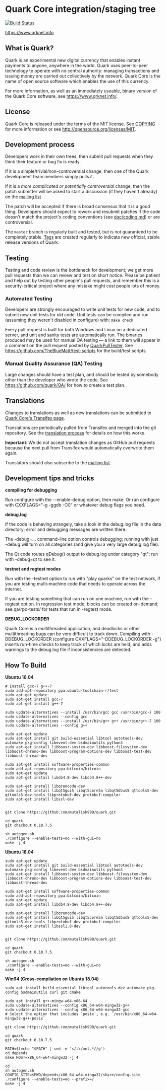 Quark Core integration/staging tree
===================================

[![Build Status](https://travis-ci.org/quark/quark.svg?branch=master)](https://travis-ci.org/quark/quark)

https://www.qrknet.info

What is Quark?
--------------

Quark is an experimental new digital currency that enables instant payments to
anyone, anywhere in the world. Quark uses peer-to-peer technology to operate
with no central authority: managing transactions and issuing money are carried
out collectively by the network. Quark Core is the name of open source
software which enables the use of this currency.

For more information, as well as an immediately useable, binary version of
the Quark Core software, see https://www.qrknet.info/.

License
-------

Quark Core is released under the terms of the MIT license. See [COPYING](COPYING) for more
information or see http://opensource.org/licenses/MIT.

Development process
-------------------

Developers work in their own trees, then submit pull requests when they think
their feature or bug fix is ready.

If it is a simple/trivial/non-controversial change, then one of the Quark
development team members simply pulls it.

If it is a *more complicated or potentially controversial* change, then the patch
submitter will be asked to start a discussion (if they haven't already) on the
[mailing list](https://lists.linuxfoundation.org/mailman/listinfo/quark-dev)

The patch will be accepted if there is broad consensus that it is a good thing.
Developers should expect to rework and resubmit patches if the code doesn't
match the project's coding conventions (see [doc/coding.md](doc/coding.md)) or are
controversial.

The `master` branch is regularly built and tested, but is not guaranteed to be
completely stable. [Tags](https://github.com/quark/quark/tags) are created
regularly to indicate new official, stable release versions of Quark.

Testing
-------

Testing and code review is the bottleneck for development; we get more pull
requests than we can review and test on short notice. Please be patient and help out by testing
other people's pull requests, and remember this is a security-critical project where any mistake might cost people
lots of money.

### Automated Testing

Developers are strongly encouraged to write unit tests for new code, and to
submit new unit tests for old code. Unit tests can be compiled and run (assuming they weren't disabled in configure) with: `make check`

Every pull request is built for both Windows and Linux on a dedicated server,
and unit and sanity tests are automatically run. The binaries produced may be
used for manual QA testing — a link to them will appear in a comment on the
pull request posted by [QuarkPullTester](https://github.com/QuarkPullTester). See https://github.com/TheBlueMatt/test-scripts
for the build/test scripts.

### Manual Quality Assurance (QA) Testing

Large changes should have a test plan, and should be tested by somebody other
than the developer who wrote the code.
See https://github.com/quark/QA/ for how to create a test plan.

Translations
------------

Changes to translations as well as new translations can be submitted to
[Quark Core's Transifex page](https://www.transifex.com/projects/p/quark/).

Translations are periodically pulled from Transifex and merged into the git repository. See the
[translation process](doc/translation_process.md) for details on how this works.

**Important**: We do not accept translation changes as GitHub pull requests because the next
pull from Transifex would automatically overwrite them again.

Translators should also subscribe to the [mailing list](https://groups.google.com/forum/#!forum/quark-translators).

Development tips and tricks
---------------------------

**compiling for debugging**

Run configure with the --enable-debug option, then make. Or run configure with
CXXFLAGS="-g -ggdb -O0" or whatever debug flags you need.

**debug.log**

If the code is behaving strangely, take a look in the debug.log file in the data directory;
error and debugging messages are written there.

The -debug=... command-line option controls debugging; running with just -debug will turn
on all categories (and give you a very large debug.log file).

The Qt code routes qDebug() output to debug.log under category "qt": run with -debug=qt
to see it.

**testnet and regtest modes**

Run with the -testnet option to run with "play quarks" on the test network, if you
are testing multi-machine code that needs to operate across the internet.

If you are testing something that can run on one machine, run with the -regtest option.
In regression test mode, blocks can be created on-demand; see qa/rpc-tests/ for tests
that run in -regtest mode.

**DEBUG_LOCKORDER**

Quark Core is a multithreaded application, and deadlocks or other multithreading bugs
can be very difficult to track down. Compiling with -DDEBUG_LOCKORDER (configure
CXXFLAGS="-DDEBUG_LOCKORDER -g") inserts run-time checks to keep track of which locks
are held, and adds warnings to the debug.log file if inconsistencies are detected.


How To Build
--------------

**Ubuntu 16.04**

```
# Install gcc-7 g++-7
sudo add-apt-repository ppa:ubuntu-toolchain-r/test
sudo apt-get update 
sudo apt-get install gcc-7
sudo apt-get install g++-7

sudo update-alternatives --install /usr/bin/gcc gcc /usr/bin/gcc-7 100
sudo update-alternatives --config gcc
sudo update-alternatives --install /usr/bin/g++ g++ /usr/bin/g++-7 100
sudo update-alternatives --config g++

sudo apt-get update
sudo apt-get install git build-essential libtool autotools-dev automake pkg-config libevent-dev bsdmainutils python3
sudo apt-get install libboost-system-dev libboost-filesystem-dev libboost-chrono-dev libboost-program-options-dev libboost-test-dev libboost-thread-dev

sudo apt-get install software-properties-common
sudo add-apt-repository ppa:bitcoin/bitcoin
sudo apt-get update
sudo apt-get install libdb4.8-dev libdb4.8++-dev

sudo apt-get install libqrencode-dev
sudo apt-get install libqt5gui5 libqt5core5a libqt5dbus5 qttools5-dev qttools5-dev-tools libprotobuf-dev protobuf-compiler
sudo apt-get install libssl-dev


git clone https://github.com/mutalisk999/quark.git

cd quark
git checkout 0.10.7.5

sh autogen.sh
./configure --enable-tests=no --with-gui=no
make -j 4
```

**Ubuntu 18.04**

```
sudo apt-get update
sudo apt-get install git build-essential libtool autotools-dev automake pkg-config libevent-dev bsdmainutils python3
sudo apt-get install libboost-system-dev libboost-filesystem-dev libboost-chrono-dev libboost-program-options-dev libboost-test-dev libboost-thread-dev

sudo apt-get install software-properties-common
sudo add-apt-repository ppa:bitcoin/bitcoin
sudo apt-get update
sudo apt-get install libdb4.8-dev libdb4.8++-dev

sudo apt-get install libqrencode-dev
sudo apt-get install libqt5gui5 libqt5core5a libqt5dbus5 qttools5-dev qttools5-dev-tools libprotobuf-dev protobuf-compiler
sudo apt-get install libssl1.0-dev


git clone https://github.com/mutalisk999/quark.git

cd quark
git checkout 0.10.7.5

sh autogen.sh
./configure --enable-tests=no --with-gui=no
make -j 4
```

**Win64 (Cross-compilation on Ubuntu 18.04)**
```
sudo apt install build-essential libtool autotools-dev automake pkg-config bsdmainutils curl git cmake

sudo apt install g++-mingw-w64-x86-64
sudo update-alternatives --config x86_64-w64-mingw32-g++   
sudo update-alternatives --config x86_64-w64-mingw32-gcc    
# Select the option that includes `posix`, e.g. `/usr/bin/x86_64-w64-mingw32-g++-posix`

git clone https://github.com/mutalisk999/quark.git

cd quark
git checkout 0.10.7.5

PATH=$(echo "$PATH" | sed -e 's/:\/mnt.*//g')      
cd depends       
make HOST=x86_64-w64-mingw32 -j 4

cd ..       
sh autogen.sh      
CONFIG_SITE=$PWD/depends/x86_64-w64-mingw32/share/config.site ./configure --enable-tests=no --prefix=/         
make -j 4
```
